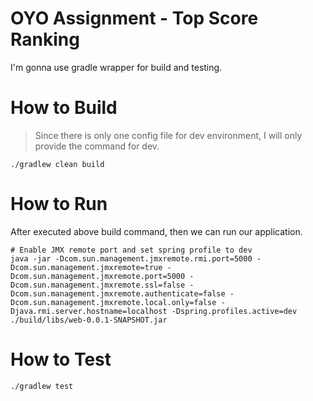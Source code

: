 # OYO Assignment - Top Score Ranking

I'm gonna use gradle wrapper for build and testing.

# How to Build

> Since there is only one config file for dev environment, I will only provide the command for dev.

```shell
./gradlew clean build
```

# How to Run

After executed above build command, then we can run our application.

```shell
# Enable JMX remote port and set spring profile to dev
java -jar -Dcom.sun.management.jmxremote.rmi.port=5000 -Dcom.sun.management.jmxremote=true -Dcom.sun.management.jmxremote.port=5000 -Dcom.sun.management.jmxremote.ssl=false -Dcom.sun.management.jmxremote.authenticate=false -Dcom.sun.management.jmxremote.local.only=false -Djava.rmi.server.hostname=localhost -Dspring.profiles.active=dev ./build/libs/web-0.0.1-SNAPSHOT.jar
```

# How to Test

```shell
./gradlew test
```
